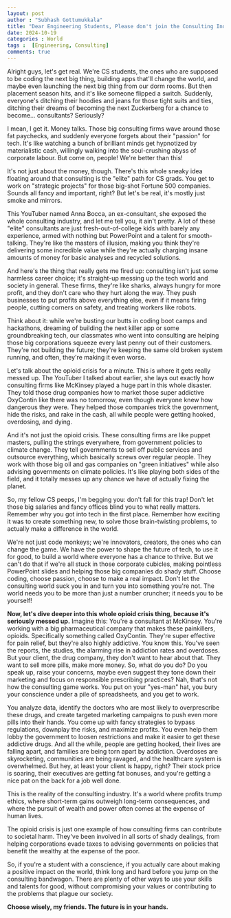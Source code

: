 ```yaml
---
layout: post
author : "Subhash Gottumukkala"
title: "Dear Engineering Students, Please don't join the Consulting Industry"
date: 2024-10-19
categories : World
tags :  [Engineering, Consulting]
comments: true
---
```

Alright guys, let's get real. We're CS students, the ones who are supposed to be coding the next big thing, building apps that'll change the world, and maybe even launching the next big thing from our dorm rooms. But then placement season hits, and it's like someone flipped a switch. Suddenly, everyone's ditching their hoodies and jeans for those tight suits and ties, ditching their dreams of becoming the next Zuckerberg for a chance to become... consultants? Seriously?

I mean, I get it. Money talks. Those big consulting firms wave around those fat paychecks, and suddenly everyone forgets about their "passion" for tech. It's like watching a bunch of brilliant minds get hypnotized by materialistic cash, willingly walking into the soul-crushing abyss of corporate labour. But come on, people! We're better than this!

It's not just about the money, though. There's this whole sneaky idea floating around that consulting is the "elite" path for CS grads. You get to work on "strategic projects" for those big-shot Fortune 500 companies. Sounds all fancy and important, right? But let's be real, it's mostly just smoke and mirrors.

This YouTuber named Anna Bocca, an ex-consultant, she exposed the whole consulting industry, and let me tell you, it ain't pretty. A lot of these "elite" consultants are just fresh-out-of-college kids with barely any experience, armed with nothing but PowerPoint and a talent for smooth-talking. They're like the masters of illusion, making you think they're delivering some incredible value while they're actually charging insane amounts of money for basic analyses and recycled solutions.

And here's the thing that really gets me fired up: consulting isn't just some harmless career choice; it's straight-up messing up the tech world and society in general. These firms, they're like sharks, always hungry for more profit, and they don't care who they hurt along the way. They push businesses to put profits above everything else, even if it means firing people, cutting corners on safety, and treating workers like robots.

Think about it: while we're busting our butts in coding boot camps and hackathons, dreaming of building the next killer app or some groundbreaking tech, our classmates who went into consulting are helping those big corporations squeeze every last penny out of their customers. They're not building the future; they're keeping the same old broken system running, and often, they're making it even worse.

Let's talk about the opioid crisis for a minute. This is where it gets really messed up. The YouTuber I talked about earlier, she lays out exactly how consulting firms like McKinsey played a huge part in this whole disaster. They told those drug companies how to market those super addictive OxyContin like there was no tomorrow, even though everyone knew how dangerous they were. They helped those companies trick the government, hide the risks, and rake in the cash, all while people were getting hooked, overdosing, and dying.

And it's not just the opioid crisis. These consulting firms are like puppet masters, pulling the strings everywhere, from government policies to climate change. They tell governments to sell off public services and outsource everything, which basically screws over regular people. They work with those big oil and gas companies on "green initiatives" while also advising governments on climate policies. It's like playing both sides of the field, and it totally messes up any chance we have of actually fixing the planet.

So, my fellow CS peeps, I'm begging you: don't fall for this trap! Don't let those big salaries and fancy offices blind you to what really matters. Remember why you got into tech in the first place. Remember how exciting it was to create something new, to solve those brain-twisting problems, to actually make a difference in the world.

We're not just code monkeys; we're innovators, creators, the ones who can change the game. We have the power to shape the future of tech, to use it for good, to build a world where everyone has a chance to thrive. But we can't do that if we're all stuck in those corporate cubicles, making pointless PowerPoint slides and helping those big companies do shady stuff. Choose coding, choose passion, choose to make a real impact. Don't let the consulting world suck you in and turn you into something you're not. The world needs you to be more than just a number cruncher; it needs you to be yourself!

**Now, let's dive deeper into this whole opioid crisis thing, because it's seriously messed up.**
Imagine this: You're a consultant at McKinsey. You're working with a big pharmaceutical company that makes these painkillers, opioids. Specifically something called OxyContin. They're super effective for pain relief, but they're also highly addictive. You know this. You've seen the reports, the studies, the alarming rise in addiction rates and overdoses. But your client, the drug company, they don't want to hear about that. They want to sell more pills, make more money.
So, what do you do? Do you speak up, raise your concerns, maybe even suggest they tone down their marketing and focus on responsible prescribing practices? Nah, that's not how the consulting game works. You put on your "yes-man" hat, you bury your conscience under a pile of spreadsheets, and you get to work.

You analyze data, identify the doctors who are most likely to overprescribe these drugs, and create targeted marketing campaigns to push even more pills into their hands. You come up with fancy strategies to bypass regulations, downplay the risks, and maximize profits. You even help them lobby the government to loosen restrictions and make it easier to get these addictive drugs. And all the while, people are getting hooked, their lives are falling apart, and families are being torn apart by addiction. Overdoses are skyrocketing, communities are being ravaged, and the healthcare system is overwhelmed. But hey, at least your client is happy, right? Their stock price is soaring, their executives are getting fat bonuses, and you're getting a nice pat on the back for a job well done.

This is the reality of the consulting industry. It's a world where profits trump ethics, where short-term gains outweigh long-term consequences, and where the pursuit of wealth and power often comes at the expense of human lives.

The opioid crisis is just one example of how consulting firms can contribute to societal harm. They've been involved in all sorts of shady dealings, from helping corporations evade taxes to advising governments on policies that benefit the wealthy at the expense of the poor.

So, if you're a student with a conscience, if you actually care about making a positive impact on the world, think long and hard before you jump on the consulting bandwagon. There are plenty of other ways to use your skills and talents for good, without compromising your values or contributing to the problems that plague our society.

**Choose wisely, my friends. The future is in your hands.**
